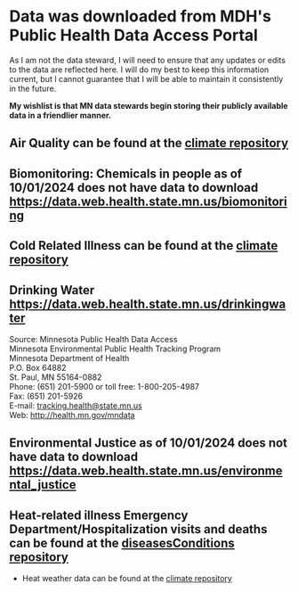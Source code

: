 # Data was downloaded from MDH's Public Health Data Access Portal 
As I am not the data steward, I will need to ensure that any updates or edits to the data are reflected here. I will do my best to keep this information current, but I cannot guarantee that I will be able to maintain it consistently in the future.

**My wishlist is that MN data stewards begin storing their publicly available data in a friendlier manner.**

## Air Quality can be found at the [climate repository](https://github.com/quincountychsmn/MN_PublicData/tree/main/MN_PHDAP/climate)

## Biomonitoring: Chemicals in people as of 10/01/2024 does not have data to download https://data.web.health.state.mn.us/biomonitoring

## Cold Related Illness can be found at the [climate repository](https://github.com/quincountychsmn/MN_PublicData/tree/main/MN_PHDAP/climate)

## Drinking Water https://data.web.health.state.mn.us/drinkingwater
Source:  Minnesota Public Health Data Access  
Minnesota Environmental Public Health Tracking Program  
Minnesota Department of Health  
P.O. Box 64882  
St. Paul, MN 55164-0882  
Phone: (651) 201-5900 or toll free: 1-800-205-4987  
Fax: (651) 201-5926  
E-mail: tracking.health@state.mn.us  
Web: http://health.mn.gov/mndata

## Environmental Justice as of 10/01/2024 does not have data to download https://data.web.health.state.mn.us/environmental_justice

## Heat-related illness Emergency Department/Hospitalization visits and deaths can be found at the [diseasesConditions repository](https://github.com/quincountychsmn/MN_PublicData/tree/main/MN_PHDAP/diseasesConditions)  
  * Heat weather data can be found at the [climate repository](https://github.com/quincountychsmn/MN_PublicData/tree/main/MN_PHDAP/climate)  
